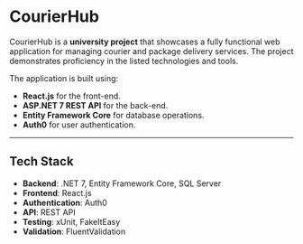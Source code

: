 # CourierHub

CourierHub is a **university project** that showcases a fully functional web application for managing courier and package delivery services. 
The project demonstrates proficiency in the listed technologies and tools.

The application is built using:
- **React.js** for the front-end.
- **ASP.NET 7 REST API** for the back-end.
- **Entity Framework Core** for database operations.
- **Auth0** for user authentication.

---

## Tech Stack
- **Backend**: .NET 7, Entity Framework Core, SQL Server
- **Frontend**: React.js
- **Authentication**: Auth0
- **API**: REST API
- **Testing**: xUnit, FakeItEasy
- **Validation**: FluentValidation
